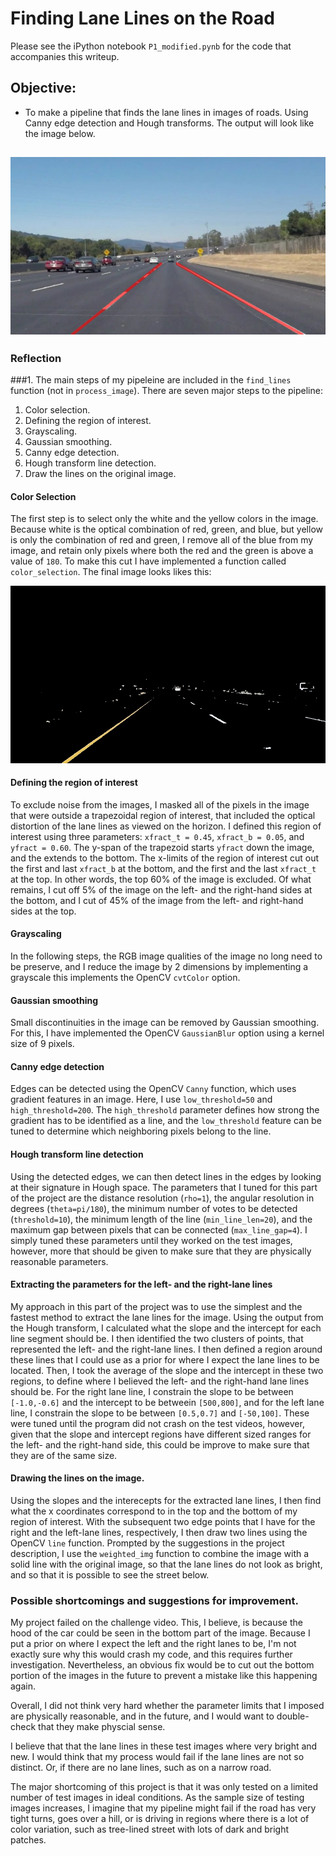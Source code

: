 # Finding Lane Lines on the Road

Please see the iPython notebook `P1_modified.pynb` for the code that accompanies this writeup.

## Objective:

[//]: # (Image References)

[image1]: ./examples/grayscale.jpg "Grayscale"
[image_cs]: ./intermediate_images/color_select_solidYellowCurve.jpg "final"
[image_final]: ./intermediate_images/final_solidWhiteCurve.jpg "final"

* To make a pipeline that finds the lane lines in images of roads. Using Canny edge detection and Hough transforms. The output will look like the image below.

![alt text][image_final]
---

### Reflection

###1. The main steps of my pipeleine are included in the `find_lines` function (not in `process_image`). There are seven major steps to the pipeline:
1. Color selection.
2. Defining the region of interest.
3. Grayscaling. 
4. Gaussian smoothing.
5. Canny edge detection. 
6. Hough transform line detection.
7. Draw the lines on the original image. 

#### Color Selection

The first step is to select only the white and the yellow colors in the image. Because white is the optical combination of red, green, and blue, but yellow is only the combination of red and green, I remove all of the blue from my image, and retain only pixels where both the red and the green is above a value of `180`. To make this cut I have implemented a function called `color_selection`. The final image looks likes this:

![alt text][image_cs]

#### Defining the region of interest

To exclude noise from the images, I masked all of the pixels in the image that were outside a trapezoidal region of interest, that included the optical distortion of the lane lines as viewed on the horizon. I defined this region of interest using three parameters: `xfract_t = 0.45`, `xfract_b = 0.05`, and `yfract = 0.60`. The y-span of the trapezoid starts `yfract` down the image, and the extends to the bottom. The x-limits of the region of interest cut out the first and last `xfract_b` at the bottom, and the first and the last `xfract_t` at the top. In other words, the top 60% of the image is excluded. Of what remains, I cut off 5% of the image on the left- and the right-hand sides at the bottom, and I cut of 45% of the image from the left- and right-hand sides at the top.

#### Grayscaling

In the following steps, the RGB image qualities of the image no long need to be preserve, and I reduce the image by 2 dimensions by implementing a grayscale this implements the OpenCV `cvtColor` option. 

#### Gaussian smoothing

Small discontinuities in the image can be removed by Gaussian smoothing. For this, I have implemented the OpenCV `GaussianBlur` option using a kernel size of 9 pixels.

#### Canny edge detection

Edges can be detected using the OpenCV `Canny` function, which uses gradient features in an image. Here, I use `low_threshold=50` and `high_threshold=200`. The `high_threshold` parameter defines how strong the gradient has to be identified as a line, and the `low_threshold` feature can be tuned to determine which neighboring pixels belong to the line. 

#### Hough transform line detection

Using the detected edges, we can then detect lines in the edges by looking at their signature in Hough space. The parameters that I tuned for this part of the project are the distance resolution (`rho=1`), the angular resolution in degrees (`theta=pi/180`), the minimum number of votes to be detected (`threshold=10`), the minimum length of the line (`min_line_len=20`), and the maximum gap between pixels that can be connected (`max_line_gap=4`). I simply tuned these parameters until they worked on the test images, however, more that should be given to make sure that they are physically reasonable parameters.

#### Extracting the parameters for the left- and the right-lane lines

My approach in this part of the project was to use the simplest and the fastest method to extract the lane lines for the image. Using the output from the Hough transform, I calculated what the slope and the intercept for each line segment should be. I then identified the two clusters of points, that represented the left- and the right-lane lines. I then defined a region around these lines that I could use as a prior for where I expect the lane lines to be located. Then, I took the average of the slope and the intercept in these two regions, to define where I believed the left- and the right-hand lane lines should be. For the right lane line, I constrain the slope to be between `[-1.0,-0.6]` and the intercept to be betweein `[500,800]`, and for the left lane line, I constrain the slope to be between `[0.5,0.7]` and `[-50,100]`. These were tuned until the program did not crash on the test videos, however, given that the slope and intercept regions have different sized ranges for the left- and the right-hand side, this could be improve to make sure that they are of the same size. 

#### Drawing the lines on the image. 

Using the slopes and the interecepts for the extracted lane lines, I then find what the x coordinates correspond to in the top and the bottom of my region of interest. With the subsequent two edge points that I have for the right and the left-lane lines, respectively, I then draw two lines using the OpenCV `line` function. Prompted by the suggestions in the project description, I use the `weighted_img` function to combine the image with a solid line with the original image, so that the lane lines do not look as bright, and so that it is possible to see the street below. 

### Possible shortcomings and suggestions for improvement. 
My project failed on the challenge video. This, I believe, is because the hood of the car could be seen in the bottom part of the image. Because I put a prior on where I expect the left and the right lanes to be, I'm not exactly sure why this would crash my code, and this requires further investigation. Nevertheless, an obvious fix would be to cut out the bottom portion of the images in the future to prevent a mistake like this happening again.

Overall, I did not think very hard whether the parameter limits that I imposed are physically reasonable, and in the future, and I would want to double-check that they make physcial sense. 

I believe that that the lane lines in these test images where very bright and new. I would think that my process would fail if the lane lines are not so distinct. Or, if there are no lane lines, such as on a narrow road. 

The major shortcoming of this project is that it was only tested on a limited number of test images in ideal conditions. As the sample size of testing images increases, I imagine that my pipeline might fail if the road has very tight turns, goes over a hill, or is driving in regions where there is a lot of color variation, such as tree-lined street with lots of dark and bright patches. 
